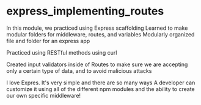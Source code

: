 # express_implementing_routes

In this module, we practiced using Express scaffolding
Learned to make modular folders for middleware, routes, and variables
Modularly organized file and folder for an express app

Practiced using RESTful methods using curl

Created input validators inside of Routes to make sure we are accepting only a certain type of data, and to avoid malicious attacks

I love Expres. It's very simple and there are so many ways A developer can customize it using all of the different npm modules and the ability to create our own specific middleware!

